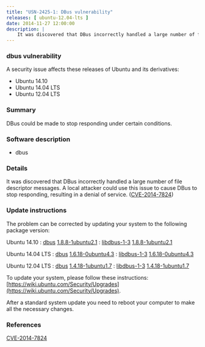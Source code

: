 ```yaml
---
title: "USN-2425-1: DBus vulnerability"
releases: [ ubuntu-12.04-lts ]
date: 2014-11-27 12:00:00
description: |
    It was discovered that DBus incorrectly handled a large number of file descriptor messages. A local attacker could use this issue to cause DBus to stop responding, resulting in a denial of service. ([CVE-2014-7824](http://people.ubuntu.com/~ubuntu-security/cve/CVE-2014-7824)) 
--- 
```

 
### dbus vulnerability

A security issue affects these releases of Ubuntu and its derivatives:

* Ubuntu 14.10
* Ubuntu 14.04 LTS
* Ubuntu 12.04 LTS

### Summary

DBus could be made to stop responding under certain conditions. 

### Software description

* dbus 

### Details

It was discovered that DBus incorrectly handled a large number of file descriptor messages. A local attacker could use this issue to cause DBus to stop responding, resulting in a denial of service. ([CVE-2014-7824](http://people.ubuntu.com/~ubuntu-security/cve/CVE-2014-7824)) 

### Update instructions

The problem can be corrected by updating your system to the following package version:

Ubuntu 14.10
 : [dbus](https://launchpad.net/ubuntu/+source/dbus) <span> [1.8.8-1ubuntu2.1](https://launchpad.net/ubuntu/+source/dbus/1.8.8-1ubuntu2.1) </span> 
 : [libdbus-1-3](https://launchpad.net/ubuntu/+source/dbus) <span> [1.8.8-1ubuntu2.1](https://launchpad.net/ubuntu/+source/dbus/1.8.8-1ubuntu2.1) </span> 

Ubuntu 14.04 LTS
 : [dbus](https://launchpad.net/ubuntu/+source/dbus) <span> [1.6.18-0ubuntu4.3](https://launchpad.net/ubuntu/+source/dbus/1.6.18-0ubuntu4.3) </span> 
 : [libdbus-1-3](https://launchpad.net/ubuntu/+source/dbus) <span> [1.6.18-0ubuntu4.3](https://launchpad.net/ubuntu/+source/dbus/1.6.18-0ubuntu4.3) </span> 

Ubuntu 12.04 LTS
 : [dbus](https://launchpad.net/ubuntu/+source/dbus) <span> [1.4.18-1ubuntu1.7](https://launchpad.net/ubuntu/+source/dbus/1.4.18-1ubuntu1.7) </span> 
 : [libdbus-1-3](https://launchpad.net/ubuntu/+source/dbus) <span> [1.4.18-1ubuntu1.7](https://launchpad.net/ubuntu/+source/dbus/1.4.18-1ubuntu1.7) </span> 

To update your system, please follow these instructions: [https://wiki.ubuntu.com/Security/Upgrades](https://wiki.ubuntu.com/Security/Upgrades).

After a standard system update you need to reboot your computer to make all the necessary changes. 

### References

 [CVE-2014-7824](http://people.ubuntu.com/~ubuntu-security/cve/CVE-2014-7824)
 

